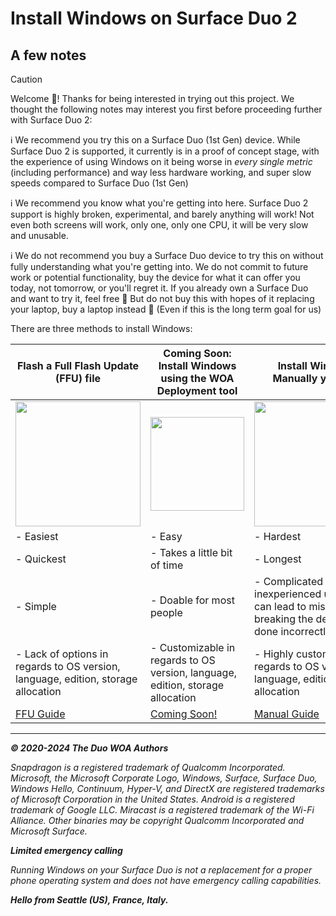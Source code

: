 # Install Windows on Surface Duo 2

## A few notes

> [!CAUTION]
> Welcome 🥰! Thanks for being interested in trying out this project. We thought the following notes may interest you first before proceeding further with Surface Duo 2:
>
> ℹ️ We recommend you try this on a Surface Duo (1st Gen) device. While Surface Duo 2 is supported, it currently is in a proof of concept stage, with the experience of using Windows on it being worse in _every single metric_ (including performance) and way less hardware working, and super slow speeds compared to Surface Duo (1st Gen)
>
> ℹ️ We recommend you know what you're getting into here. Surface Duo 2 support is highly broken, experimental, and barely anything will work! Not even both screens will work, only one, only one CPU, it will be very slow and unusable.
>
> ℹ️ We do not recommend you buy a Surface Duo device to try this on without fully understanding what you're getting into. We do not commit to future work or potential functionality, buy the device for what it can offer you today, not tomorrow, or you'll regret it. If you already own a Surface Duo and want to try it, feel free 🙂 But do not buy this with hopes of it replacing your laptop, buy a laptop instead 🙂 (Even if this is the long term goal for us)

There are three methods to install Windows:

| **Flash a Full Flash Update (FFU) file**                                                                       | **Coming Soon: Install Windows using the WOA Deployment tool**                                                 | **Install Windows Manually yourself**                                                                          |
|----------------------------------------------------------------------------------------------------------------|----------------------------------------------------------------------------------------------------------------|----------------------------------------------------------------------------------------------------------------|
| <a href="https://github.com/WOA-Project/SurfaceDuo-Guides/blob/main/InstallWindows/FlashingFFU.md"><img src="https://github.com/WOA-Project/SurfaceDuo-Guides/assets/3755345/c4fd0391-210a-4c31-8f03-7db2e634430c" width="200"></a> | <a href="https://github.com/WOA-Project/SurfaceDuo-Guides/blob/main/InstallWindows/InstallWindows-SurfaceDuo2.md"><img src="https://github.com/WOA-Project/SurfaceDuo-Guides/assets/3755345/c4d1d3cd-b0aa-4a96-986b-929f5443865a" width="150"></a> | <a href="https://github.com/WOA-Project/SurfaceDuo-Guides/blob/main/InstallWindows/InstallWindowsManually-SurfaceDuo2.md"><img src="https://github.com/WOA-Project/SurfaceDuo-Guides/assets/3755345/9791796b-406b-4f0d-8aad-20fff18741da" width="200"></a> |
| - Easiest                                                                                                      | - Easy                                                                                                         | - Hardest                                                                                                      |
| - Quickest                                                                                                     | - Takes a little bit of time                                                                                   | - Longest                                                                                                      |
| - Simple                                                                                                       | - Doable for most people                                                                                       | - Complicated for inexperienced user, and can lead to mistakes breaking the device if done incorrectly         |
| - Lack of options in regards to OS version, language, edition, storage allocation | - Customizable in regards to OS version, language, edition, storage allocation | - Highly customizable in regards to OS version, language, edition, storage allocation |
| [FFU Guide](https://github.com/WOA-Project/SurfaceDuo-Guides/blob/main/InstallWindows/FlashingFFU.md) | [Coming Soon!](https://github.com/WOA-Project/SurfaceDuo-Guides/blob/main/InstallWindows/InstallWindows-SurfaceDuo2.md) | [Manual Guide](https://github.com/WOA-Project/SurfaceDuo-Guides/blob/main/InstallWindows/InstallWindowsManually-SurfaceDuo2.md) |

---

_**© 2020-2024 The Duo WOA Authors**_

_Snapdragon is a registered trademark of Qualcomm Incorporated. Microsoft, the Microsoft Corporate Logo, Windows, Surface, Surface Duo, Windows Hello, Continuum, Hyper-V, and DirectX are registered trademarks of Microsoft Corporation in the United States. Android is a registered trademark of Google LLC. Miracast is a registered trademark of the Wi-Fi Alliance. Other binaries may be copyright Qualcomm Incorporated and Microsoft Surface._

_**Limited emergency calling**_

_Running Windows on your Surface Duo is not a replacement for a proper phone operating system and does not have emergency calling capabilities._

_**Hello from Seattle (US), France, Italy.**_